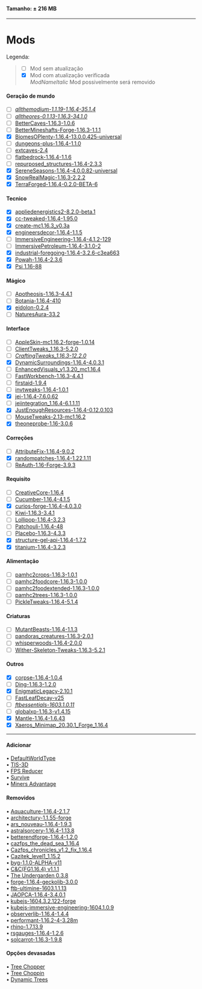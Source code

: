 #### Tamanho: ± 216 MB  
  
---  
  
# Mods  
   Legenda:  
> - [ ] Mod sem atualização  
> - [x] Mod com atualização verificada  
> _ModNameItalic_ Mod possivelmente será removido  
  
#### Geração de mundo
- [ ] _[allthemodium-1.1.19-1.16.4-35.1.4](https://www.curseforge.com/minecraft/mc-mods/allthemodium)_  
- [ ] _[alltheores-0.1.13-1.16.3-34.1.0](https://www.curseforge.com/minecraft/mc-mods/ato)_  
- [ ] [BetterCaves-1.16.3-1.0.6](https://www.curseforge.com/minecraft/mc-mods/yungs-better-caves)  
- [ ] [BetterMineshafts-Forge-1.16.3-1.1.1](https://www.curseforge.com/minecraft/mc-mods/yungs-better-mineshafts-forge)  
- [x] [BiomesOPlenty-1.16.4-13.0.0.425-universal](https://www.curseforge.com/minecraft/mc-mods/biomes-o-plenty)   
- [ ] [dungeons-plus-1.16.4-1.1.0](https://www.curseforge.com/minecraft/mc-mods/dungeons-plus)  
- [ ] [extcaves-2.4](https://www.curseforge.com/minecraft/mc-mods/extended-caves)  
- [ ] [flatbedrock-1.16.4-1.1.6](https://www.curseforge.com/minecraft/mc-mods/flat-bedrock)  
- [ ] [repurposed_structures-1.16.4-2.3.3](https://www.curseforge.com/minecraft/mc-mods/repurposed-structures)  
- [x] [SereneSeasons-1.16.4-4.0.0.82-universal](https://www.curseforge.com/minecraft/mc-mods/Serene-Seasons)  
- [x] [SnowRealMagic-1.16.3-2.2.2](https://www.curseforge.com/minecraft/mc-mods/Snow-Real-Magic)  
- [x] [TerraForged-1.16.4-0.2.0-BETA-6](https://www.curseforge.com/minecraft/mc-mods/terraforged)  
  
#### Tecnico
- [x] [appliedenergistics2-8.2.0-beta.1](https://www.curseforge.com/minecraft/mc-mods/applied-energistics-2)  
- [x] [cc-tweaked-1.16.4-1.95.0](https://www.curseforge.com/minecraft/mc-mods/cc-tweaked)  
- [x] [create-mc1.16.3_v0.3a](https://www.curseforge.com/minecraft/mc-mods/create)  
- [x] [engineersdecor-1.16.4-1.1.5](https://www.curseforge.com/minecraft/mc-mods/engineers-decor)  
- [ ] [ImmersiveEngineering-1.16.4-4.1.2-129](https://www.curseforge.com/minecraft/mc-mods/Immersive-Engineering)  
- [ ] [ImmersivePetroleum-1.16.4-3.1.0-2](https://www.curseforge.com/minecraft/mc-mods/Immersive-Petroleum)  
- [x] [industrial-foregoing-1.16.4-3.2.6-c3ea663](https://www.curseforge.com/minecraft/mc-mods/industrial-foregoing)  
- [x] [Powah-1.16.4-2.3.6](https://www.curseforge.com/minecraft/mc-mods/Powah)  
- [x] [Psi 1.16-88](https://www.curseforge.com/minecraft/mc-mods/Psi)  
  
#### Mágico
- [ ] [Apotheosis-1.16.3-4.4.1](https://www.curseforge.com/minecraft/mc-mods/apotheosis)  
- [ ] [Botania-1.16.4-410](https://www.curseforge.com/minecraft/mc-mods/botania)  
- [x] [eidolon-0.2.4](https://www.curseforge.com/minecraft/mc-mods/eidolon)  
- [ ] [NaturesAura-33.2](https://www.curseforge.com/minecraft/mc-mods/Natures-Aura)  
  
#### Interface
- [ ] [AppleSkin-mc1.16.2-forge-1.0.14](https://www.curseforge.com/minecraft/mc-mods/AppleSkin)  
- [ ] [ClientTweaks_1.16.3-5.2.0](https://www.curseforge.com/minecraft/mc-mods/Client-Tweaks)  
- [ ] _[CraftingTweaks_1.16.3-12.2.0](https://www.curseforge.com/minecraft/mc-mods/crafting-tweaks)_  
- [x] [DynamicSurroundings-1.16.4-4.0.3.1](https://www.curseforge.com/minecraft/mc-mods/Dynamic-Surroundings)  
- [ ] [EnhancedVisuals_v1.3.20_mc1.16.4](https://www.curseforge.com/minecraft/mc-mods/EnhancedVisuals)  
- [ ] [FastWorkbench-1.16.3-4.4.1](https://www.curseforge.com/minecraft/mc-mods/fastworkbench)  
- [ ] [firstaid-1.9.4](https://www.curseforge.com/minecraft/mc-mods/first-aid)  
- [ ] [invtweaks-1.16.4-1.0.1](https://www.curseforge.com/minecraft/mc-mods/inventory-tweaks-renewed)  
- [x] [jei-1.16.4-7.6.0.62](https://www.curseforge.com/minecraft/mc-mods/jei)  
- [ ] [jeiintegration_1.16.4-6.1.1.11](https://www.curseforge.com/minecraft/mc-mods/jei-integration)  
- [x] [JustEnoughResources-1.16.4-0.12.0.103](https://www.curseforge.com/minecraft/mc-mods/just-enough-resources-jer)  
- [ ] [MouseTweaks-2.13-mc1.16.2](https://www.curseforge.com/minecraft/mc-mods/Mouse-Tweaks)  
- [x] [theoneprobe-1.16-3.0.6](https://www.curseforge.com/minecraft/mc-mods/the-one-probe) 
  
#### Correções
- [ ] [AttributeFix-1.16.4-9.0.2](https://www.curseforge.com/minecraft/mc-mods/AttributeFix)  
- [x] [randompatches-1.16.4-1.22.1.11](https://www.curseforge.com/minecraft/mc-mods/randompatches-forge)  
- [ ] [ReAuth-1.16-Forge-3.9.3](https://www.curseforge.com/minecraft/mc-mods/ReAuth)  
  
#### Requisito
- [ ] [CreativeCore-1.16.4](https://www.curseforge.com/minecraft/mc-mods/CreativeCore)  
- [ ] [Cucumber-1.16.4-4.1.5](https://www.curseforge.com/minecraft/mc-mods/Cucumber)  
- [x] [curios-forge-1.16.4-4.0.3.0](https://www.curseforge.com/minecraft/mc-mods/curios)  
- [ ] [Kiwi-1.16.3-3.4.1](https://www.curseforge.com/minecraft/mc-mods/Kiwi)  
- [ ] [Lollipop-1.16.4-3.2.3](https://www.curseforge.com/minecraft/mc-mods/Lollipop) 
- [ ] [Patchouli-1.16.4-48](https://www.curseforge.com/minecraft/mc-mods/Patchouli)  
- [ ] [Placebo-1.16.3-4.3.3](https://www.curseforge.com/minecraft/mc-mods/Placebo)  
- [x] [structure-gel-api-1.16.4-1.7.2](https://www.curseforge.com/minecraft/mc-mods/structure-gel-api)  
- [x] [titanium-1.16.4-3.2.3](https://www.curseforge.com/minecraft/mc-mods/titanium)  
  
#### Alimentação
- [ ] [pamhc2crops-1.16.3-1.0.1](https://www.curseforge.com/minecraft/mc-mods/pams-harvestcraft-2-crops)  
- [ ] [pamhc2foodcore-1.16.3-1.0.0](https://www.curseforge.com/minecraft/mc-mods/pams-harvestcraft-2-food-core)  
- [ ] [pamhc2foodextended-1.16.3-1.0.0](https://www.curseforge.com/minecraft/mc-mods/pams-harvestcraft-2-food-extended)  
- [ ] [pamhc2trees-1.16.3-1.0.0](https://www.curseforge.com/minecraft/mc-mods/pams-harvestcraft-2-trees)  
- [ ] [PickleTweaks-1.16.4-5.1.4](https://www.curseforge.com/minecraft/mc-mods/Pickle-Tweaks)  
  
#### Criaturas
- [ ] [MutantBeasts-1.16.4-1.1.3](https://www.curseforge.com/minecraft/mc-mods/Mutant-Beasts)  
- [ ] [pandoras_creatures-1.16.3-2.0.1](https://www.curseforge.com/minecraft/mc-mods/pandoras-creatures)  
- [ ] [whisperwoods-1.16.4-2.0.0](https://www.curseforge.com/minecraft/mc-mods/whisperwoods)  
- [ ] [Wither-Skeleton-Tweaks-1.16.3-5.2.1](https://www.curseforge.com/minecraft/mc-mods/Wither-Skeleton-Tweaks)  
  
#### Outros
- [x] [corpse-1.16.4-1.0.4](https://www.curseforge.com/minecraft/mc-mods/corpse)  
- [ ] [Ding-1.16.3-1.2.0](https://www.curseforge.com/minecraft/mc-mods/Ding)  
- [x] [EnigmaticLegacy-2.10.1](https://www.curseforge.com/minecraft/mc-mods/Enigmatic-Legacy)  
- [ ] [FastLeafDecay-v25](https://www.curseforge.com/minecraft/mc-mods/fast-leaf-decay)  
- [ ] _[ftbessentials-1603.1.0.11](https://www.curseforge.com/minecraft/mc-mods/ftb-essentials)_  
- [ ] [globalxp-1.16.3-v1.4.15](https://www.curseforge.com/minecraft/mc-mods/global-xp)  
- [x] [Mantle-1.16.4-1.6.43](https://www.curseforge.com/minecraft/mc-mods/Mantle)  
- [x] [Xaeros_Minimap_20.30.1_Forge_1.16.4](https://www.curseforge.com/minecraft/mc-mods/Xaeros-Minimap)  
  
---  
  
#### Adicionar  
• [DefaultWorldType](https://www.curseforge.com/minecraft/mc-mods/defaultworldtype)  
• [TIS-3D](https://www.curseforge.com/minecraft/mc-mods/tis-3d)  
• [FPS Reducer](https://www.curseforge.com/minecraft/mc-mods/fps-reducer)  
• [Survive](https://www.curseforge.com/minecraft/mc-mods/survive)  
• [Miners Advantage](https://www.curseforge.com/minecraft/mc-mods/minersadvantage)  
  
#### Removidos  
• [Aquaculture-1.16.4-2.1.7](https://www.curseforge.com/minecraft/mc-mods/aquaculture)  
• [architectury-1.1.55-forge](https://www.curseforge.com/minecraft/mc-mods/architectury-forge)  
• [ars_nouveau-1.16.4-1.9.3](https://www.curseforge.com/minecraft/mc-mods/ars-nouveau)  
• [astralsorcery-1.16.4-1.13.8](https://www.curseforge.com/minecraft/mc-mods/astral-sorcery)  
• [betterendforge-1.16.4-1.2.0](https://www.curseforge.com/minecraft/mc-mods/betterend-forge-port)  
• [cazfps_the_dead_sea_1.16.4](https://www.curseforge.com/minecraft/mc-mods/cazfps-the-dead-sea)  
• [Cazfps_chronicles_v1.2_fix_1.16.4](https://www.curseforge.com/minecraft/mc-mods/cazfps-chronicles)  
• [Cazitek_level1_1.15.2](https://www.curseforge.com/minecraft/mc-mods/cazitek-industry-by-cazfps)  
• [byg-1.1.0-ALPHA-v11](https://www.curseforge.com/minecraft/mc-mods/oh-the-biomes-youll-go)  
• [C&C(FG1.16.4) v1.1.1](https://www.curseforge.com/minecraft/mc-mods/caves-and-cliffs)  
• [The Undergarden 0.3.8](https://www.curseforge.com/minecraft/mc-mods/the-undergarden)  
• [forge-1.16.4-geckolib-3.0.0](https://www.curseforge.com/minecraft/mc-mods/geckolib)  
• [ftb-ultimine-1603.1.1.13](https://www.curseforge.com/minecraft/mc-mods/ftb-ultimine)  
• [JAOPCA-1.16.4-3.4.0.1](https://www.curseforge.com/minecraft/mc-mods/JAOPCA)  
• [kubejs-1604.3.2.122-forge](https://www.curseforge.com/minecraft/mc-mods/kubejs)  
• [kubejs-immersive-engineering-1604.1.0.9](https://www.curseforge.com/minecraft/mc-mods/kubejs-immersive-engineering)  
• [observerlib-1.16.4-1.4.4](https://www.curseforge.com/minecraft/mc-mods/observerlib)  
• [performant-1.16.2-4-3.28m](https://www.curseforge.com/minecraft/mc-mods/performant)  
• [rhino-1.7.13.9](https://www.curseforge.com/minecraft/mc-mods/rhino)  
• [rsgauges-1.16.4-1.2.6](https://www.curseforge.com/minecraft/mc-mods/redstone-gauges-and-switches)  
• [solcarrot-1.16.3-1.9.8](https://www.curseforge.com/minecraft/mc-mods/spice-of-life-carrot-edition)  
  
#### Opções devasadas  
• [Tree Chopper](https://www.curseforge.com/minecraft/mc-mods/tree-chopper)  
• [Tree Choppin](https://www.curseforge.com/minecraft/mc-mods/tree-choppin)  
• [Dynamic Trees](https://www.curseforge.com/minecraft/mc-mods/dynamictrees)  
  
